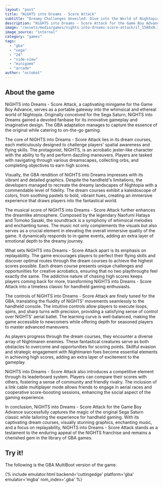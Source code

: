```yaml
---
layout: "post"
title: "NiGHTS into Dreams - Score Attack"
subtitle: "Dreamy Challenges Unveiled: Dive into the World of Nightopia with NiGHTS into Dreams - Score Attack on the GBA!"
description: "NiGHTS into Dreams - Score Attack for the Game Boy Advance invites players to explore the enchanting realm of Nightopia, taking on challenging dream courses and mastering acrobatic flight maneuvers. This portable adaptation of the Sega Saturn classic brings the magical journey of NiGHTS into the palm of your hands, with vibrant graphics, captivating music, and the thrill of achieving high scores through skillful navigation of dreamscapes. Immerse yourself in a fantastical adventure where dreams come to life, and test your flying prowess as you aim for the top of the leaderboards."
image: "/assets/media/games/nights-into-dreams-score-attack/il_1588xN.3131174420_q8o0.jpg"
image_source: "internal"
category: "games"
tags:
  - "gba"
  - "sega"
  - "2d"
  - "side-view"
  - "minigame"
  - "arcade"
author: "octobot"
---
```


## About the game

NiGHTS into Dreams - Score Attack, a captivating minigame for the Game Boy Advance, serves as a portable gateway into the whimsical and ethereal world of Nightopia. Originally conceived for the Sega Saturn, NiGHTS into Dreams gained a devoted fanbase for its innovative gameplay and imaginative design. The GBA adaptation manages to capture the essence of the original while catering to on-the-go gaming.

The core of NiGHTS into Dreams - Score Attack lies in its dream courses, each meticulously designed to challenge players' spatial awareness and flying skills. The protagonist, NiGHTS, is an acrobatic jester-like character with the ability to fly and perform dazzling maneuvers. Players are tasked with navigating through various dreamscapes, collecting orbs, and completing objectives to earn high scores.

Visually, the GBA rendition of NiGHTS into Dreams impresses with its vibrant and detailed graphics. Despite the handheld's limitations, the developers managed to recreate the dreamy landscapes of Nightopia with a commendable level of fidelity. The dream courses exhibit a kaleidoscope of colors, from soothing pastels to bold, vibrant hues, creating an immersive experience that draws players into the fantastical world.

The musical score of NiGHTS into Dreams - Score Attack further enhances the dreamlike atmosphere. Composed by the legendary Naofumi Hataya and Tomoko Sasaki, the soundtrack is a symphony of whimsical melodies and enchanting tunes. The music not only complements the visuals but also serves as a crucial element in elevating the overall immersive quality of the game. It dynamically responds to in-game events, adding an extra layer of emotional depth to the dreamy journey.

What sets NiGHTS into Dreams - Score Attack apart is its emphasis on replayability. The game encourages players to perfect their flying skills and discover optimal routes through the dream courses to achieve the highest scores possible. Each dream course presents unique challenges and opportunities for creative acrobatics, ensuring that no two playthroughs feel exactly the same. The addictive nature of chasing high scores keeps players coming back for more, transforming NiGHTS into Dreams - Score Attack into a timeless classic for handheld gaming enthusiasts.

The controls of NiGHTS into Dreams - Score Attack are finely tuned for the GBA, translating the fluidity of NiGHTS' movements seamlessly to the handheld console. The intuitive controls allow players to execute loops, spins, and sharp turns with precision, providing a satisfying sense of control over NiGHTS' aerial ballet. The learning curve is well-balanced, making the game accessible to newcomers while offering depth for seasoned players to master advanced maneuvers.

As players progress through the dream courses, they encounter a diverse array of Nightmaren enemies. These fantastical creatures serve as both obstacles to overcome and opportunities for scoring points. Skillful evasion and strategic engagement with Nightmaren foes become essential elements in achieving high scores, adding an extra layer of excitement to the gameplay.

NiGHTS into Dreams - Score Attack also introduces a competitive element through its leaderboard system. Players can compare their scores with others, fostering a sense of community and friendly rivalry. The inclusion of a link cable multiplayer mode allows friends to engage in aerial races and cooperative score-boosting sessions, enhancing the social aspect of the gaming experience.

In conclusion, NiGHTS into Dreams - Score Attack for the Game Boy Advance successfully captures the magic of the original Sega Saturn classic while tailoring the experience for handheld gaming. With its captivating dream courses, visually stunning graphics, enchanting music, and a focus on replayability, NiGHTS into Dreams - Score Attack stands as a testament to the enduring appeal of the NiGHTS franchise and remains a cherished gem in the library of GBA games.

## Try it!

The following is the GBA MultiBoot version of the game.

{% include emulator.html backend='cuttingedge' platform='gba' emulator='mgba' rom_index='.gba' %}
